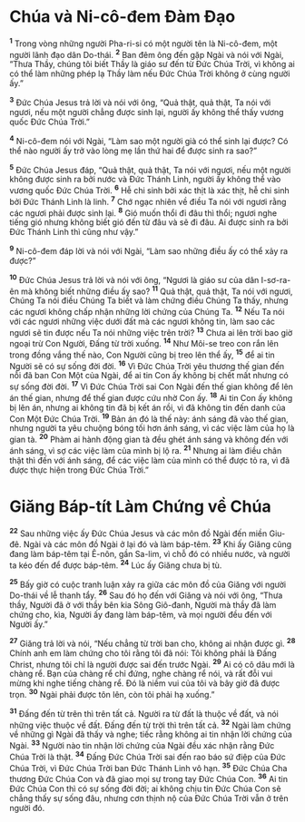 

# Chúa và Ni-cô-đem Đàm Đạo
<sup><b>1</b></sup> Trong vòng những người Pha-ri-si có một người tên là Ni-cô-đem, một người lãnh đạo dân Do-thái. <sup><b>2</b></sup> Ban đêm ông đến gặp Ngài và nói với Ngài, “Thưa Thầy, chúng tôi biết Thầy là giáo sư đến từ Đức Chúa Trời, vì không ai có thể làm những phép lạ Thầy làm nếu Đức Chúa Trời không ở cùng người ấy.”

<sup><b>3</b></sup> Đức Chúa Jesus trả lời và nói với ông, “Quả thật, quả thật, Ta nói với ngươi, nếu một người chẳng được sinh lại, người ấy không thể thấy vương quốc Đức Chúa Trời.”

<sup><b>4</b></sup> Ni-cô-đem nói với Ngài, “Làm sao một người già có thể sinh lại được? Có thể nào người ấy trở vào lòng mẹ lần thứ hai để được sinh ra sao?”

<sup><b>5</b></sup> Đức Chúa Jesus đáp, “Quả thật, quả thật, Ta nói với ngươi, nếu một người không được sinh ra bởi nước và Đức Thánh Linh, người ấy không thể vào vương quốc Đức Chúa Trời. <sup><b>6</b></sup> Hễ chi sinh bởi xác thịt là xác thịt, hễ chi sinh bởi Đức Thánh Linh là linh. <sup><b>7</b></sup> Chớ ngạc nhiên về điều Ta nói với ngươi rằng các ngươi phải được sinh lại. <sup><b>8</b></sup> Gió muốn thổi đi đâu thì thổi; ngươi nghe tiếng gió nhưng không biết gió đến từ đâu và sẽ đi đâu. Ai được sinh ra bởi Đức Thánh Linh thì cũng như vậy.”

<sup><b>9</b></sup> Ni-cô-đem đáp lời và nói với Ngài, “Làm sao những điều ấy có thể xảy ra được?”

<sup><b>10</b></sup> Đức Chúa Jesus trả lời và nói với ông, “Ngươi là giáo sư của dân I-sơ-ra-ên mà không biết những điều ấy sao? <sup><b>11</b></sup> Quả thật, quả thật, Ta nói với ngươi, Chúng Ta nói điều Chúng Ta biết và làm chứng điều Chúng Ta thấy, nhưng các ngươi không chấp nhận những lời chứng của Chúng Ta. <sup><b>12</b></sup> Nếu Ta nói với các ngươi những việc dưới đất mà các ngươi không tin, làm sao các ngươi sẽ tin được nếu Ta nói những việc trên trời? <sup><b>13</b></sup> Chưa ai lên trời bao giờ ngoại trừ Con Người, Đấng từ trời xuống. <sup><b>14</b></sup> Như Môi-se treo con rắn lên trong đồng vắng thế nào, Con Người cũng bị treo lên thể ấy, <sup><b>15</b></sup> để ai tin Người sẽ có sự sống đời đời. <sup><b>16</b></sup> Vì Đức Chúa Trời yêu thương thế gian đến nỗi đã ban Con Một của Ngài, để ai tin Con ấy không bị chết mất nhưng có sự sống đời đời. <sup><b>17</b></sup> Vì Đức Chúa Trời sai Con Ngài đến thế gian không để lên án thế gian, nhưng để thế gian được cứu nhờ Con ấy. <sup><b>18</b></sup> Ai tin Con ấy không bị lên án, nhưng ai không tin đã bị kết án rồi, vì đã không tin đến danh của Con Một Đức Chúa Trời. <sup><b>19</b></sup> Bản án đó là thế này: ánh sáng đã vào thế gian, nhưng người ta yêu chuộng bóng tối hơn ánh sáng, vì các việc làm của họ là gian tà. <sup><b>20</b></sup> Phàm ai hành động gian tà đều ghét ánh sáng và không đến với ánh sáng, vì sợ các việc làm của mình bị lộ ra. <sup><b>21</b></sup> Nhưng ai làm điều chân thật thì đến với ánh sáng, để các việc làm của mình có thể được tỏ ra, vì đã được thực hiện trong Đức Chúa Trời.”

# Giăng Báp-tít Làm Chứng về Chúa
<sup><b>22</b></sup> Sau những việc ấy Đức Chúa Jesus và các môn đồ Ngài đến miền Giu-đê. Ngài và các môn đồ Ngài ở lại đó và làm báp-têm. <sup><b>23</b></sup> Khi ấy Giăng cũng đang làm báp-têm tại Ê-nôn, gần Sa-lim, vì chỗ đó có nhiều nước, và người ta kéo đến để được báp-têm. <sup><b>24</b></sup> Lúc ấy Giăng chưa bị tù.

<sup><b>25</b></sup> Bấy giờ có cuộc tranh luận xảy ra giữa các môn đồ của Giăng với người Do-thái về lễ thanh tẩy. <sup><b>26</b></sup> Sau đó họ đến với Giăng và nói với ông, “Thưa thầy, Người đã ở với thầy bên kia Sông Giô-đanh, Người mà thầy đã làm chứng cho, kìa, Người ấy đang làm báp-têm, và mọi người đều đến với Người ấy.”

<sup><b>27</b></sup> Giăng trả lời và nói, “Nếu chẳng từ trời ban cho, không ai nhận được gì. <sup><b>28</b></sup> Chính anh em làm chứng cho tôi rằng tôi đã nói: Tôi không phải là Đấng Christ, nhưng tôi chỉ là người được sai đến trước Ngài. <sup><b>29</b></sup> Ai có cô dâu mới là chàng rể. Bạn của chàng rể chỉ đứng, nghe chàng rể nói, và rất đỗi vui mừng khi nghe tiếng chàng rể. Đó là niềm vui của tôi và bây giờ đã được trọn. <sup><b>30</b></sup> Ngài phải được tôn lên, còn tôi phải hạ xuống.”

<sup><b>31</b></sup> Đấng đến từ trên thì trên tất cả. Người ra từ đất là thuộc về đất, và nói những việc thuộc về đất. Đấng đến từ trời thì trên tất cả. <sup><b>32</b></sup> Ngài làm chứng về những gì Ngài đã thấy và nghe; tiếc rằng không ai tin nhận lời chứng của Ngài. <sup><b>33</b></sup> Người nào tin nhận lời chứng của Ngài đều xác nhận rằng Đức Chúa Trời là thật. <sup><b>34</b></sup> Đấng Đức Chúa Trời sai đến rao báo sứ điệp của Đức Chúa Trời, vì Đức Chúa Trời ban Đức Thánh Linh vô hạn. <sup><b>35</b></sup> Đức Chúa Cha thương Đức Chúa Con và đã giao mọi sự trong tay Đức Chúa Con. <sup><b>36</b></sup> Ai tin Đức Chúa Con thì có sự sống đời đời; ai không chịu tin Đức Chúa Con sẽ chẳng thấy sự sống đâu, nhưng cơn thịnh nộ của Đức Chúa Trời vẫn ở trên người đó.

